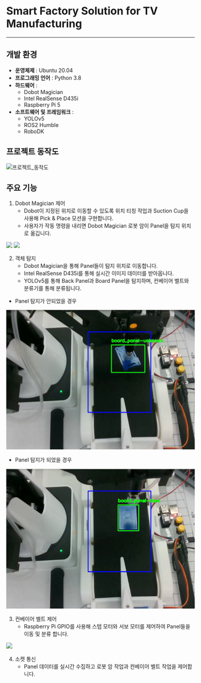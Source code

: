 # Smart Factory Solution for TV Manufacturing
***
## 개발 환경
- **운영체제** : Ubuntu 20.04 
- **프로그래밍 언어** : Python 3.8  
- **하드웨어** :  
  - Dobot Magician  
  - Intel RealSense D435i
  - Raspberry Pi 5 
- **소프트웨어 및 프레임워크** :  
  - YOLOv5  
  - ROS2 Humble  
  - RoboDK

## 프로젝트 동작도
![프로젝트_동작도](https://github.com/user-attachments/assets/cb6091a5-afcc-4ed8-88c9-2e3c6d89e86a)

## 주요 기능
1. Dobot Magician 제어
   - Dobot이 지정된 위치로 이동할 수 있도록 위치 티칭 작업과 Suction Cup을 사용해 Pick & Place 모션을 구현합니다.
   - 사용자가 작동 명령을 내리면 Dobot Magician 로봇 암이 Panel을 탐지 위치로 옮깁니다.

  <img src = "https://github.com/Junoquu/TV_Smart_Factory/blob/main/image/%EB%B0%B1%ED%8C%90%EB%84%AC.gif">
  <img src = "https://github.com/Junoquu/TV_Smart_Factory/blob/main/image/%EB%B3%B4%EB%93%9C%ED%8C%90%EB%84%AC.gif">

2. 객체 탐지
   - Dobot Magician을 통해 Panel들이 탐지 위치로 이동합니다.
   - Intel RealSense D435i를 통해 실시간 이미지 데이터를 받아옵니다.
   - YOLOv5를 통해 Back Panel과 Board Panel을 탐지하며, 컨베이어 벨트와 분류기를 통해 분류됩니다.
  
  - Panel 탐지가 안되었을 경우
  <img src = "https://github.com/Junoquu/TV_Smart_Factory/blob/main/image/realsense_yolo%20(Unknown%20%ED%83%90%EC%A7%80).png">

  - Panel 탐지가 되었을 경우
  <img src = "https://github.com/Junoquu/TV_Smart_Factory/blob/main/image/realsense_yolo%20(Panel%20%ED%83%90%EC%A7%80).png">
  

3. 컨베이어 벨트 제어
   - Raspberry Pi GPIO를 사용해 스텝 모터와 서보 모터를 제어하여 Panel들을 이동 및 분류 합니다.
  <img src = "https://github.com/Junoquu/TV_Smart_Factory/blob/main/image/%EC%98%81%EC%83%81%EC%B2%98%EB%A6%AC.gif">

4. 소켓 통신
   - Panel 데이터를 실시간 수집하고 로봇 암 작업과 컨베이어 벨트 작업을 제어합니다.
